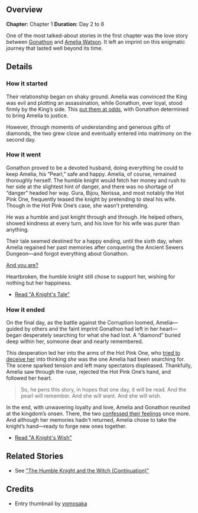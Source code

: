 <!-- title: A Knight's Tale -->
<!-- quote: For he knows a selfish request such as his, could never be true. -->
<!-- chapters: 0 -->
<!-- images: (A gift of 64 diamonds, Gonathon was then married to Jyon Watson), (Amelia meeting Gonathon after regaining her memories), (The Hot Pink One's attempt to steal Amelia), (Gonathon and Amelia's happy ending) -->
<!-- model: false -->

## Overview

**Chapter:** Chapter 1
**Duration:** Day 2 to 8

One of the most talked-about stories in the first chapter was the love story between [Gonathon](#entry:gigi-entry) and [Amelia Watson](#entry:ame-entry). It left an imprint on this enigmatic journey that lasted well beyond its time.

## Details

### How it started

Their relationship began on shaky ground. Amelia was convinced the King was evil and plotting an assassination, while Gonathon, ever loyal, stood firmly by the King’s side. This [put them at odds](https://www.youtube.com/live/y9KKa_k2VTU?t=5967), with Gonathon determined to bring Amelia to justice.

However, through moments of understanding and generous gifts of diamonds, the two grew close and eventually entered into matrimony on the second day.

### How it went

Gonathon proved to be a devoted husband, doing everything he could to keep Amelia, his “Pearl,” safe and happy. Amelia, of course, remained thoroughly herself. The humble knight would fetch her money and rush to her side at the slightest hint of danger, and there was no shortage of “danger” headed her way. Gura, Bijou, Nerissa, and most notably the Hot Pink One, frequently teased the knight by pretending to steal his wife. Though in the Hot Pink One’s case, she wasn’t pretending.

He was a humble and just knight through and through. He helped others, showed kindness at every turn, and his love for his wife was purer than anything.

Their tale seemed destined for a happy ending, until the sixth day, when Amelia regained her past memories after conquering the Ancient Sewers Dungeon—and forgot everything about Gonathon.

[And you are?](#embed:https://www.youtube.com/live/i7g-HJMqZ_E?feature=shared&t=5989)

Heartbroken, the humble knight still chose to support her, wishing for nothing but her happiness.

- [Read "A Knight's Tale"](#text:a-knights-tale)

### How it ended

On the final day, as the battle against the Corruption loomed, Amelia—guided by others and the faint imprint Gonathon had left in her heart—began desperately searching for what she had lost. A “diamond” buried deep within her, someone dear and nearly remembered.

This desperation led her into the arms of the Hot Pink One, who [tried to deceive her](https://www.youtube.com/live/WvRIdaH107U?feature=shared&t=8758) into thinking _she_ was the one Amelia had been searching for. The scene sparked tension and left many spectators displeased. Thankfully, Amelia saw through the ruse, rejected the Hot Pink One’s hand, and followed her heart.

> So, he pens this story, in hopes that one day, it will be read.
> And the pearl will remember.
> And she will want.
> And she will wish.

In the end, with unwavering loyalty and love, Amelia and Gonathon reunited at the kingdom’s onsen. There, the two [confessed their feelings](https://www.youtube.com/live/mxOT9QEg5dI?feature=shared&t=10312) once more. And although her memories hadn't returned, Amelia chose to take the knight’s hand—ready to forge new ones together.

- [Read "A Knight's Wish"](#text:a-knights-wish)

## Related Stories

- See ["The Humble Knight and the Witch (Continuation)"](#entry:humble-knight-witch-entry)

## Credits

- Entry thumbnail by [yomosaka](https://x.com/yomosaka/status/1832146121898221666)
